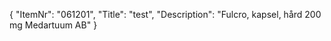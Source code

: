 {
  "ItemNr": "061201",
  "Title": "test",
  "Description": "Fulcro, kapsel, hård 200 mg Medartuum AB"
}